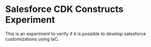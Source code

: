 # Salesforce CDK Constructs Experiment <!-- SF CLI killer -->

This is an experiment to verify if it is possible to develop salesforce customizations using IaC.
